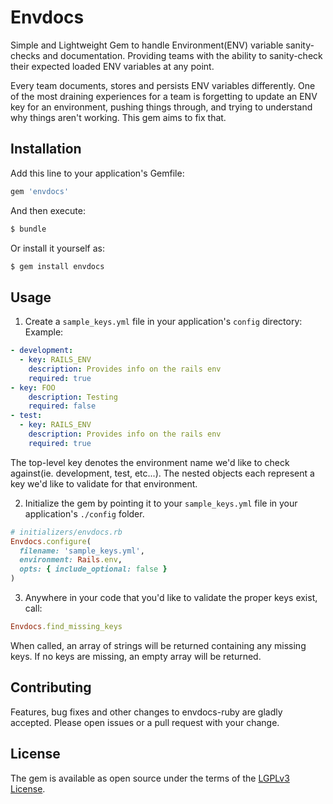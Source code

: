 # Envdocs
Simple and Lightweight Gem to handle Environment(ENV) variable sanity-checks and documentation. Providing teams with the ability to sanity-check their expected loaded ENV variables at any point.

Every team documents, stores and persists ENV variables differently. One of the most draining experiences for a team is forgetting to update an ENV key for an environment, pushing things through, and trying to understand why things aren't working. This gem aims to fix that.

## Installation
Add this line to your application's Gemfile:

```ruby
gem 'envdocs'
```

And then execute:
```bash
$ bundle
```

Or install it yourself as:
```bash
$ gem install envdocs
```

## Usage

1. Create a `sample_keys.yml` file in your application's `config` directory:
Example:
```yaml
- development:
  - key: RAILS_ENV
    description: Provides info on the rails env
    required: true
- key: FOO
    description: Testing
    required: false
- test:
  - key: RAILS_ENV
    description: Provides info on the rails env
    required: true
```
The top-level key denotes the environment name we'd like to check against(ie. development, test, etc...). The nested objects each represent a key we'd like to validate for that environment.

2. Initialize the gem by pointing it to your `sample_keys.yml` file in your application's `./config` folder.
```ruby
# initializers/envdocs.rb
Envdocs.configure(
  filename: 'sample_keys.yml',
  environment: Rails.env,
  opts: { include_optional: false }
)
```

3. Anywhere in your code that you'd like to validate the proper keys exist, call:
```ruby
Envdocs.find_missing_keys
```

When called, an array of strings will be returned containing any missing keys. If no keys are missing, an empty array will be returned.

## Contributing
Features, bug fixes and other changes to envdocs-ruby are gladly accepted. Please open issues or a pull request with your change.

## License
The gem is available as open source under the terms of the [LGPLv3 License](https://www.gnu.org/licenses/lgpl-3.0.html).
